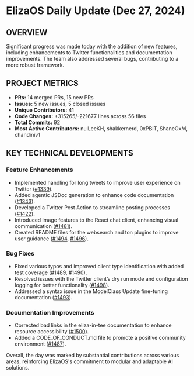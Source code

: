 # ElizaOS Daily Update (Dec 27, 2024)

## OVERVIEW 
Significant progress was made today with the addition of new features, including enhancements to Twitter functionalities and documentation improvements. The team also addressed several bugs, contributing to a more robust framework.

## PROJECT METRICS
- **PRs:** 14 merged PRs, 15 new PRs
- **Issues:** 5 new issues, 5 closed issues
- **Unique Contributors:** 41
- **Code Changes:** +315265/-221677 lines across 56 files
- **Total Commits:** 92
- **Most Active Contributors:** nulLeeKH, shakkernerd, 0xPBIT, ShaneOxM, chandiniv1

## KEY TECHNICAL DEVELOPMENTS

### Feature Enhancements
- Implemented handling for long tweets to improve user experience on Twitter ([#1339](https://github.com/elizaos/eliza/pull/1339)).
- Added agentic JSDoc generation to enhance code documentation ([#1343](https://github.com/elizaos/eliza/pull/1343)).
- Developed a Twitter Post Action to streamline posting processes ([#1422](https://github.com/elizaos/eliza/pull/1422)).
- Introduced image features to the React chat client, enhancing visual communication ([#1481](https://github.com/elizaos/eliza/pull/1481)).
- Created README files for the websearch and ton plugins to improve user guidance ([#1494](https://github.com/elizaos/eliza/pull/1494), [#1496](https://github.com/elizaos/eliza/pull/1496)).

### Bug Fixes
- Fixed various typos and improved client type identification with added test coverage ([#1489](https://github.com/elizaos/eliza/pull/1489), [#1490](https://github.com/elizaos/eliza/pull/1490)).
- Resolved issues with the Twitter client’s dry run mode and configuration logging for better functionality ([#1498](https://github.com/elizaos/eliza/pull/1498)).
- Addressed a syntax issue in the ModelClass Update fine-tuning documentation ([#1493](https://github.com/elizaos/eliza/pull/1493)).

### Documentation Improvements
- Corrected bad links in the eliza-in-tee documentation to enhance resource accessibility ([#1500](https://github.com/elizaos/eliza/pull/1500)).
- Added a CODE_OF_CONDUCT.md file to promote a positive community environment ([#1487](https://github.com/elizaos/eliza/pull/1487)).

Overall, the day was marked by substantial contributions across various areas, reinforcing ElizaOS's commitment to modular and adaptable AI solutions.